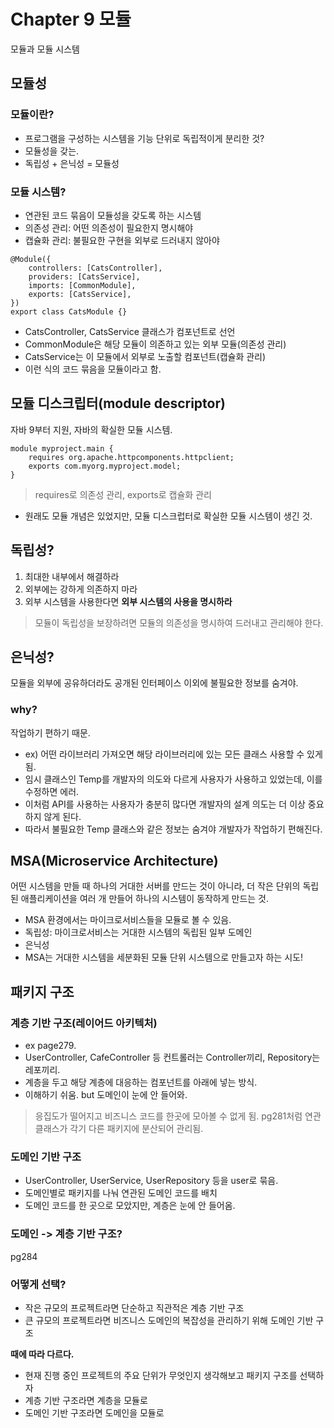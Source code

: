 # Chapter 9 모듈
모듈과 모듈 시스템

## 모듈성
### 모듈이란?
- 프로그램을 구성하는 시스템을 기능 단위로 독립적이게 분리한 것?
- 모듈성을 갖는.
- 독립성 + 은닉성 = 모듈성

### 모듈 시스템?
- 연관된 코드 묶음이 모듈성을 갖도록 하는 시스템
- 의존성 관리: 어떤 의존성이 필요한지 명시해야
- 캡슐화 관리: 불필요한 구현을 외부로 드러내지 않아야

```
@Module({
	controllers: [CatsController],
	providers: [CatsService],
	imports: [CommonModule],
	exports: [CatsService],
})
export class CatsModule {}
```
- CatsController, CatsService 클래스가 컴포넌트로 선언
- CommonModule은 해당 모듈이 의존하고 있는 외부 모듈(의존성 관리)
- CatsService는 이 모듈에서 외부로 노출할 컴포넌트(캡슐화 관리)
- 이런 식의 코드 묶음을 모듈이라고 함.

## 모듈 디스크립터(module descriptor)
자바 9부터 지원, 자바의 확실한 모듈 시스템.
```
module myproject.main {
	requires org.apache.httpcomponents.httpclient;
	exports com.myorg.myproject.model;
}
```
> requires로 의존성 관리, exports로 캡슐화 관리
- 원래도 모듈 개념은 있었지만, 모듈 디스크럽터로 확실한 모듈 시스템이 생긴 것.

## 독립성?
1. 최대한 내부에서 해결하라
2. 외부에는 강하게 의존하지 마라
3. 외부 시스템을 사용한다면 **외부 시스템의 사용을 명시하라**
> 모듈이 독립성을 보장하려면 모듈의 의존성을 명시하여 드러내고 관리해야 한다.

## 은닉성?
모듈을 외부에 공유하더라도 공개된 인터페이스 이외에 불필요한 정보를 숨겨야.
### why?
작업하기 편하기 때문.
- ex) 어떤 라이브러리 가져오면 해당 라이브러리에 있는 모든 클래스 사용할 수 있게 됨.
-	임시 클래스인 Temp를 개발자의 의도와 다르게 사용자가 사용하고 있었는데, 이를 수정하면 에러.
-	이처럼 API를 사용하는 사용자가 충분히 많다면 개발자의 설계 의도는 더 이상 중요하지 않게 된다.
-	따라서 불필요한 Temp 클래스와 같은 정보는 숨겨야 개발자가 작업하기 편해진다.

## MSA(Microservice Architecture)
어떤 시스템을 만들 때 하나의 거대한 서버를 만드는 것이 아니라, 더 작은 단위의 독립된 애플리케이션을 여러 개 만들어 하나의 시스템이 동작하게 만드는 것.
- MSA 환경에서는 마이크로서비스들을 모듈로 볼 수 있음.
-	독립성: 마이크로서비스는 거대한 시스템의 독립된 일부 도메인
-	은닉성
- MSA는 거대한 시스템을 세분화된 모듈 단위 시스템으로 만들고자 하는 시도!

## 패키지 구조
### 계층 기반 구조(레이어드 아키텍처)
- ex page279.
-	UserController, CafeController 등 컨트롤러는 Controller끼리, Repository는 레포끼리.
- 	계층을 두고 해당 계층에 대응하는 컴포넌트를 아래에 넣는 방식.
- 이해하기 쉬움. but 도메인이 눈에 안 들어와.
> 응집도가 떨어지고 비즈니스 코드를 한곳에 모아볼 수 없게 됨. pg281처럼 연관 클래스가 각기 다른 패키지에 분산되어 관리됨.

### 도메인 기반 구조
- UserController, UserService, UserRepository 등을 user로 묶음. 
- 도메인별로 패키지를 나눠 연관된 도메인 코드를 배치
- 도메인 코드를 한 곳으로 모았지만, 계층은 눈에 안 들어옴.

### 도메인 -> 계층 기반 구조?
pg284

### 어떻게 선택?
- 작은 규모의 프로젝트라면 단순하고 직관적은 계층 기반 구조
- 큰 규모의 프로젝트라면 비즈니스 도메인의 복잡성을 관리하기 위해 도메인 기반 구조

**때에 따라 다르다.**

- 현재 진행 중인 프로젝트의 주요 단위가 무엇인지 생각해보고 패키지 구조를 선택하자
-	계층 기반 구조라면 계층을 모듈로
-	도메인 기반 구조라면 도메인을 모듈로
